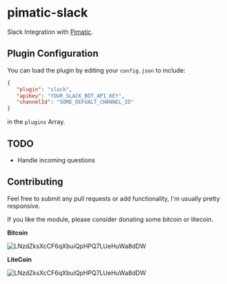 # pimatic-slack

Slack Integration with [Pimatic](https://pimatic.org).


## Plugin Configuration

You can load the plugin by editing your `config.json` to include:

```json
{
   "plugin": "slack",
   "apiKey": "YOUR_SLACK_BOT_API_KEY",
   "channelId": "SOME_DEFUALT_CHANNEL_ID"
}
```

in the `plugins` Array.

## TODO

- Handle incoming questions

## Contributing

Feel free to submit any pull requests or add functionality, I'm usually pretty responsive.

If you like the module, please consider donating some bitcoin or litecoin.

**Bitcoin**

![LNzdZksXcCF6qXbuiQpHPQ7LUeHuWa8dDW](http://i.imgur.com/9rsCfv5.png?1)

**LiteCoin**

![LNzdZksXcCF6qXbuiQpHPQ7LUeHuWa8dDW](http://i.imgur.com/yF1RoHp.png?1)
